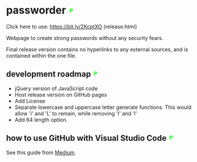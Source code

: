 # passworder ![passworder logo](favicon.ico?raw=true)

Click here to use: https://bit.ly/2KcptXO (release.html)

Webpage to create strong passwords without any security fears.

Final release version contains no hyperlinks to any external sources, and is contained within the one file.


## development roadmap ![passworder logo](favicon.ico?raw=true)
- jQuery version of JavaScript code
- Host release version on GitHub pages
- Add License
- Separate lowercase and uppercase letter generate functions. This would allow 'i' and 'L' to remain, while removing 'I' and 'l'
- Add 64 length option.


## how to use GitHub with Visual Studio Code ![passworder logo](favicon.ico?raw=true)
See this guide from [Medium](https://medium.com/@Zeroesandones/how-to-commit-and-push-your-changes-to-your-github-repository-in-vscode-77a7a3d7dd02).
